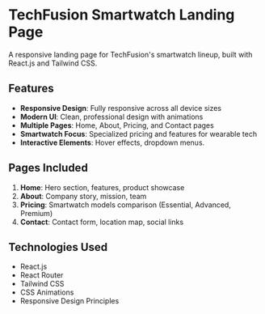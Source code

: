 # TechFusion Smartwatch Landing Page

A responsive landing page for TechFusion's smartwatch lineup, built with React.js and Tailwind CSS.

## Features

- **Responsive Design**: Fully responsive across all device sizes
- **Modern UI**: Clean, professional design with animations
- **Multiple Pages**: Home, About, Pricing, and Contact pages
- **Smartwatch Focus**: Specialized pricing and features for wearable tech
- **Interactive Elements**: Hover effects, dropdown menus.

## Pages Included

1. **Home**: Hero section, features, product showcase
2. **About**: Company story, mission, team
3. **Pricing**: Smartwatch models comparison (Essential, Advanced, Premium)
4. **Contact**: Contact form, location map, social links

## Technologies Used

- React.js
- React Router
- Tailwind CSS
- CSS Animations
- Responsive Design Principles

